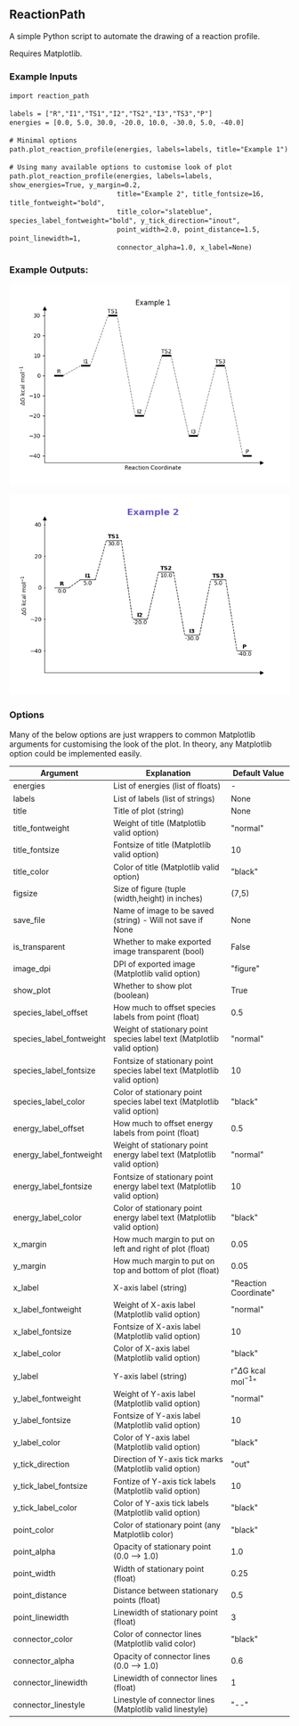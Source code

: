 ## ReactionPath
A simple Python script to automate the drawing of a reaction profile.

Requires Matplotlib.

### Example Inputs
```
import reaction_path

labels = ["R","I1","TS1","I2","TS2","I3","TS3","P"]
energies = [0.0, 5.0, 30.0, -20.0, 10.0, -30.0, 5.0, -40.0]

# Minimal options
path.plot_reaction_profile(energies, labels=labels, title="Example 1")

# Using many available options to customise look of plot
path.plot_reaction_profile(energies, labels=labels, show_energies=True, y_margin=0.2,
                           title="Example 2", title_fontsize=16, title_fontweight="bold",
                           title_color="slateblue", species_label_fontweight="bold", y_tick_direction="inout",
                           point_width=2.0, point_distance=1.5, point_linewidth=1,
                           connector_alpha=1.0, x_label=None)

```

### Example Outputs:
![Example 1](examples/example1.png)

![Example 2](examples/example2.png)

### Options

Many of the below options are just wrappers to common Matplotlib arguments for customising the look of the plot. In theory, any Matplotlib option could be implemented easily.

| Argument                 | Explanation                                                               | Default Value                |
|--------------------------|---------------------------------------------------------------------------|------------------------------|
| energies                 | List of energies (list of floats)                                         | -                            |
| labels                   | List of labels (list of strings)                                          | None                         |
| title                    | Title of plot (string)                                                    | None                         |
| title_fontweight         | Weight of title (Matplotlib valid option)                                 | "normal"                     |
| title_fontsize           | Fontsize of title (Matplotlib valid option)                               | 10                           |
| title_color              | Color of title (Matplotlib valid option)                                  | "black"                      |
| figsize                  | Size of figure (tuple (width,height) in inches)                           | (7,5)                        |
| save_file                | Name of image to be saved (string) - Will not save if None                | None                         |
| is_transparent           | Whether to make exported image transparent (bool)                         | False                        |
| image_dpi                | DPI of exported image (Matplotlib valid option)                           | "figure"                     |
| show_plot                | Whether to show plot (boolean)                                            | True                         |
| species_label_offset     | How much to offset species labels from point (float)                      | 0.5                          |
| species_label_fontweight | Weight of stationary point species label text (Matplotlib valid option)   | "normal"                     |
| species_label_fontsize   | Fontsize of stationary point species label text (Matplotlib valid option) | 10                           |
| species_label_color      | Color of stationary point species label text (Matplotlib valid option)    | "black"                      |
| energy_label_offset      | How much to offset energy labels from point (float)                       | 0.5                          |
| energy_label_fontweight  | Weight of stationary point energy label text (Matplotlib valid option)    | "normal"                     |
| energy_label_fontsize    | Fontsize of stationary point energy label text (Matplotlib valid option)  | 10                           |
| energy_label_color       | Color of stationary point energy label text (Matplotlib valid option)     | "black"                      |
| x_margin                 | How much margin to put on left and right of plot (float)                  | 0.05                         |
| y_margin                 | How much margin to put on top and bottom of plot (float)                  | 0.05                         |
| x_label                  | X-axis label (string)                                                     | "Reaction Coordinate"        |
| x_label_fontweight       | Weight of X-axis label (Matplotlib valid option)                          | "normal"                     |
| x_label_fontsize         | Fontsize of X-axis label (Matplotlib valid option)                        | 10                           |
| x_label_color            | Color of X-axis label (Matplotlib valid option)                           | "black"                      |
| y_label                  | Y-axis label (string)                                                     | r"$\Delta$G kcal mol$^{-1}$" |
| y_label_fontweight       | Weight of Y-axis label (Matplotlib valid option)                          | "normal"                     |
| y_label_fontsize         | Fontsize of Y-axis label (Matplotlib valid option)                        | 10                           |
| y_label_color            | Color of Y-axis label (Matplotlib valid option)                           | "black"                      |
| y_tick_direction         | Direction of Y-axis tick marks (Matplotlib valid option)                  | "out"                        |
| y_tick_label_fontsize    | Fontize of Y-axis tick labels (Matplotlib valid option)                   | 10                           |
| y_tick_label_color       | Color of Y-axis tick labels (Matplotlib valid option)                     | "black"                      |
| point_color              | Color of stationary point (any Matplotlib color)                          | "black"                      |
| point_alpha              | Opacity of stationary point (0.0 --> 1.0)                                 | 1.0                          |
| point_width              | Width of stationary point (float)                                         | 0.25                         |
| point_distance           | Distance between stationary points (float)                                | 0.5                          |
| point_linewidth          | Linewidth of stationary point (float)                                     | 3                            |
| connector_color          | Color of connector lines (Matplotlib valid color)                         | "black"                      |
| connector_alpha          | Opacity of connector lines (0.0 --> 1.0)                                  | 0.6                          |
| connector_linewidth      | Linewidth of connector lines (float)                                      | 1                            |
| connector_linestyle      | Linestyle of connector lines (Matplotlib valid linestyle)                 | "--"                         |
